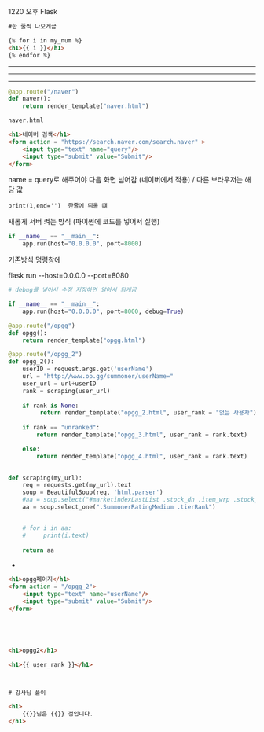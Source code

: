 1220 오후 Flask

```html
#한 줄씩 나오게끔

{% for i in my_num %}
<h1>{{ i }}</h1>       
{% endfor %}
```





---

---

---

```python
@app.route("/naver")
def naver():
    return render_template("naver.html")
```



```html
naver.html

<h1>네이버 검색</h1>
<form action = "https://search.naver.com/search.naver" >
    <input type="text" name="query"/>
    <input type="submit" value="Submit"/>
</form>
```

name = query로 해주어야 다음 화면 넘어감 (네이버에서 적용) / 다른 브라우저는 해당 값

 

```
print(1,end='')  한줄에 띄울 떄
```



새롭게 서버 켜는 방식 (파이썬에 코드를 넣어서 실행)

```python
if __name__ == "__main__":
    app.run(host="0.0.0.0", port=8000)
```

기존방식 명령창에

 flask run --host=0.0.0.0 --port=8080

```python
# debug를 넣어서 수정 저장하면 알아서 되게끔

if __name__ == "__main__":
    app.run(host="0.0.0.0", port=8000, debug=True)
```



```python
@app.route("/opgg")
def opgg():
    return render_template("opgg.html")

@app.route("/opgg_2")
def opgg_2():
    userID = request.args.get('userName')
    url = "http://www.op.gg/summoner/userName="
    user_url = url+userID
    rank = scraping(user_url)
    
    if rank is None:
         return render_template("opgg_2.html", user_rank = "없는 사용자")
    
    if rank == "unranked":
        return render_template("opgg_3.html", user_rank = rank.text)

    else:
        return render_template("opgg_4.html", user_rank = rank.text)

    
def scraping(my_url):
    req = requests.get(my_url).text
    soup = BeautifulSoup(req, 'html.parser')
    #aa = soup.select("#marketindexLastList .stock_dn .item_wrp .stock_item")
    aa = soup.select_one(".SummonerRatingMedium .tierRank")


    # for i in aa:
    #     print(i.text)
    
    return aa
```

- 









```html
<h1>opgg페이지</h1>
<form action = "/opgg_2">
    <input type="text" name="userName"/>
    <input type="submit" value="Submit"/>
</form>





<h1>opgg2</h1>

<h1>{{ user_rank }}</h1>     




```









```html
# 강사님 풀이

<h1>
    {{}}님은 {{}} 점입니다.
</h1>
```

































